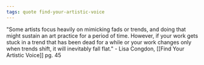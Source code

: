 ```yaml
---
tags: quote find-your-artistic-voice 
---
```


"Some artists focus heavily on mimicking fads or trends, and doing that might sustain an art practice for a period of time. However, if your work gets stuck in a trend that has been dead for a while or your work changes only when trends shift, it will inevitably fall flat." - Lisa Congdon, [[Find Your Artistic Voice]] pg. 45